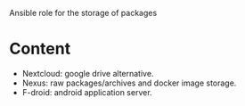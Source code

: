 Ansible role for the storage of packages

Content
=======

* Nextcloud: google drive alternative.
* Nexus: raw packages/archives and docker image storage.
* F-droid: android application server.
